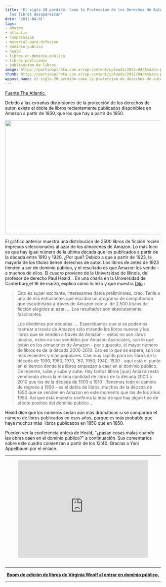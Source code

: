 ```yaml
---
title: 'El siglo 20 perdido: Como la Protección de los Derechos de Autor hace que
  los libros desaparezcan'
date: '2012-04-01'
tags:
- amazon
- atlantic
- comparacion
- material-para-difusion
- dominio-publico
- heald
- libros-en-dominio-publico
- libros-publicados
- publicacion-de-libros
image: https://partidopirata.com.ar/wp-content/uploads/2012/04/Amazon-pub-domain-thumb-615x368-83391.png
thumb: https://partidopirata.com.ar/wp-content/uploads/2012/04/Amazon-pub-domain-thumb-615x368-83391-150x150.png
wppost_name: el-siglo-20-perdido-como-la-proteccion-de-derechos-de-autor-hace-que-los-libros-desaparezcan
---
```


<a href="http://www.theatlantic.com/technology/archive/2012/03/the-missing-20th-century-how-copyright-protection-makes-books-vanish/255282/#.T3dP4kT9WRc.twitter" target="_blank">Fuente The Atlantic.</a>

Debido a las extrañas distorsiones de la protección de los derechos de autor, existe el doble de libros recientemente publicados disponibles en Amazon a partir de 1850, que los que hay a partir de 1950.

<a href="https://partidopirata.com.ar/wp-content/uploads/2012/04/Amazon-pub-domain-thumb-615x368-83391.png"><img class="aligncenter size-full wp-image-3720" title="Publicación de libros en Amazon" src="https://partidopirata.com.ar/wp-content/uploads/2012/04/Amazon-pub-domain-thumb-615x368-83391.png" alt="" width="615" height="368" /></a>

El gráfico anterior muestra una distribución de 2500 libros de ficción recién impresos seleccionados al azar de los almacenes de Amazon. Lo más loco es que hay igual número de la última década que los publicados a partir de la década entre 1910 y 1920. ¿Por qué? Debido a que a partir de 1923, la mayoría de los títulos tienen derechos de autor. Los libros de antes de 1923 tienden a ser de dominio público, y el resultado es que Amazon los vende -a muchos de ellos. El cuadro proviene de la Universidad de Illinois, del profesor de derecho Paul Heald. . En una charla en la Universidad de Canterbury,el 16 de marzo, explicó cómo lo hizo y que muestra <a href="http://www.youtube.com/watch?v=-DpfZcftI00&amp;feature=player_embedded#%21">Dijo</a> :
<blockquote>Esto es super excitante, interesantes datos preliminares, creo. Tenía a uno de mis estudiantes que escribió un programa de computadora que escudriñaba a través de Amazon.com y  de 2.500 títulos de ficción elegidos al azar. ... Los resultados son absolutamente fascinantes.

Los dividimos por décadas. ... Esperábamos que si se podemos rastrear a través de Amazon sólo mirando los libros nuevos y los libros que se venden a través de Amazon -  estos no son libros usados, estos no son vendidos por Amazon Associates, son lo que están en los almacenes de Amazon - por supuesto, el mayor número de libros es de la década 2000-2010. Eso es lo que se espera, son los más recientes y más populares. Cae muy rápido para los libros de la década de 1990, 1980, 1970, '60, 1950, 1940, 1930 - aquí está el punto en el tiempo donde los libros empiezan a caer en el dominio público. De repente, sube y sube y sube. Hay tantos libros [que] Amazon está vendiendo ahora la misma cantidad de libros de la década 2000 a 2010 que los de la década de 1900 a 1910 . Tenemos todo el camino de regreso a 1850 - es el doble de libros, muchos de la década de 1850 que se venden en Amazon en este momento que los de los años 1950. Así que esta muestra confirma la idea de que hay algún tipo de efecto positivo del dominio público ...</blockquote>
Heald dice que los números serían aún más dramáticos si se comparara el número de libros publicados en esos años, porque es más probable que haya muchos más  libros publicados en 1950 que en 1850.

Pueden ver la conferencia entera de Heald, "¿pasan cosas malas cuando las obras caen en el dominio público?" a continuación. Sus comentarios sobre este cuadro comienzan a partir de los 12:40. Gracias a Yoni Appelbaum por el enlace.

<hr />

<center>
<iframe src="http://www.youtube.com/embed/-DpfZcftI00" frameborder="0" width="420" height="315"></iframe></center>&nbsp;

<hr />
<p style="text-align: center;"><strong><a href="https://partidopirata.com.ar/3733/quien-le-teme-al-dominio-publico-boom-de-edicion-de-los-libros-de-virginia-woolf-al-entrar-en-dominio-publico">Boom de edición de libros de Virginia Woolf al entrar en dominio público.</a></strong></p>


<hr />
